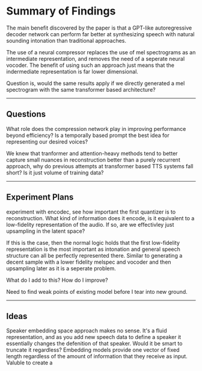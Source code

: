 # Summary of Findings
The main benefit discovered by the paper is that a GPT-like autoregressive decoder network can perform far better at synthesizing speech with natural sounding intonation than traditional approaches.

The use of a neural compressor replaces the use of mel spectrograms as an intermediate representation, and removes the need of a seperate neural vocoder. The benefit of using such an approach just means that the indermediate representation is far lower dimensional.

Question is, would the same results apply if we directly generated a mel spectrogram with the same transformer based architecture?
___
## Questions

What role does the compression network play in improving performance beyond efficiency? Is a temporally based prompt the best idea for representing our desired voices?

We knew that tranformer and attention-heavy methods tend to better capture small nuances in reconstruction better than a purely recurrent approach, why do previous attempts at transformer based TTS systems fall short? Is it just volume of training data?
___
## Experiment Plans
experiment with encodec, see how important the first quantizer is to reconstruction. What kind of information does it encode, is it equivalent to a low-fidelity representation of the audio. If so, are we effectivley just upsampling in the latent space?

If this is the case, then the normal logic holds that the first low-fidelity representation is the most important as intonation and general speech structure can all be perfectly represented there. Similar to generating a decent sample with a lower fidelity melspec and vocoder and then upsampling later as it is a seperate problem.

What do I add to this? How do I improve?

Need to find weak points of existing model before I tear into new ground.
___
## Ideas
Speaker embedding space approach makes no sense. It's a fluid representation, and as you add new speech data to define a speaker it essentially changes the defenition of that speaker. Would it be smart to truncate it regardless? Embedding models provide one vector of fixed length regardless of the amount of information that they receive as input. Valuble to create a 